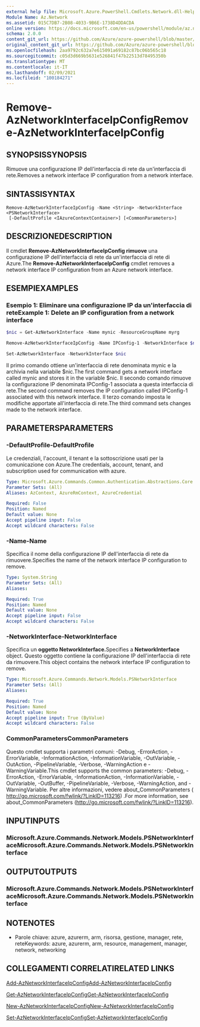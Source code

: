 ```yaml
---
external help file: Microsoft.Azure.PowerShell.Cmdlets.Network.dll-Help.xml
Module Name: Az.Network
ms.assetid: 015C7DB7-2B08-4033-9B6E-1738D4DDACDA
online version: https://docs.microsoft.com/en-us/powershell/module/az.network/remove-aznetworkinterfaceipconfig
schema: 2.0.0
content_git_url: https://github.com/Azure/azure-powershell/blob/master/src/Network/Network/help/Remove-AzNetworkInterfaceIpConfig.md
original_content_git_url: https://github.com/Azure/azure-powershell/blob/master/src/Network/Network/help/Remove-AzNetworkInterfaceIpConfig.md
ms.openlocfilehash: 2aa9792c632a7e615091a69182c87bc06b565c18
ms.sourcegitcommit: c05d3d669b5631e526841f47b22513d78495350b
ms.translationtype: MT
ms.contentlocale: it-IT
ms.lasthandoff: 02/09/2021
ms.locfileid: "100184271"
---
```

# <span data-ttu-id="dcdb5-101">Remove-AzNetworkInterfaceIpConfig</span><span class="sxs-lookup"><span data-stu-id="dcdb5-101">Remove-AzNetworkInterfaceIpConfig</span></span>

## <span data-ttu-id="dcdb5-102">SYNOPSIS</span><span class="sxs-lookup"><span data-stu-id="dcdb5-102">SYNOPSIS</span></span>
<span data-ttu-id="dcdb5-103">Rimuove una configurazione IP dell'interfaccia di rete da un'interfaccia di rete.</span><span class="sxs-lookup"><span data-stu-id="dcdb5-103">Removes a network interface IP configuration from a network interface.</span></span>

## <span data-ttu-id="dcdb5-104">SINTASSI</span><span class="sxs-lookup"><span data-stu-id="dcdb5-104">SYNTAX</span></span>

```
Remove-AzNetworkInterfaceIpConfig -Name <String> -NetworkInterface <PSNetworkInterface>
 [-DefaultProfile <IAzureContextContainer>] [<CommonParameters>]
```

## <span data-ttu-id="dcdb5-105">DESCRIZIONE</span><span class="sxs-lookup"><span data-stu-id="dcdb5-105">DESCRIPTION</span></span>
<span data-ttu-id="dcdb5-106">Il cmdlet **Remove-AzNetworkInterfaceIpConfig rimuove** una configurazione IP dell'interfaccia di rete da un'interfaccia di rete di Azure.</span><span class="sxs-lookup"><span data-stu-id="dcdb5-106">The **Remove-AzNetworkInterfaceIpConfig** cmdlet removes a network interface IP configuration from an Azure network interface.</span></span>

## <span data-ttu-id="dcdb5-107">ESEMPI</span><span class="sxs-lookup"><span data-stu-id="dcdb5-107">EXAMPLES</span></span>

### <span data-ttu-id="dcdb5-108">Esempio 1: Eliminare una configurazione IP da un'interfaccia di rete</span><span class="sxs-lookup"><span data-stu-id="dcdb5-108">Example 1: Delete an IP configuration from a network interface</span></span>
```powershell
$nic = Get-AzNetworkInterface -Name mynic -ResourceGroupName myrg

Remove-AzNetworkInterfaceIpConfig -Name IPConfig-1 -NetworkInterface $nic

Set-AzNetworkInterface -NetworkInterface $nic
```

<span data-ttu-id="dcdb5-109">Il primo comando ottiene un'interfaccia di rete denominata mynic e la archivia nella variabile $nic.</span><span class="sxs-lookup"><span data-stu-id="dcdb5-109">The first command gets a network interface called mynic and stores it in the variable $nic.</span></span> <span data-ttu-id="dcdb5-110">Il secondo comando rimuove la configurazione IP denominata IPConfig-1 associata a questa interfaccia di rete.</span><span class="sxs-lookup"><span data-stu-id="dcdb5-110">The second command removes the IP configuration called IPConfig-1 associated with this network interface.</span></span> <span data-ttu-id="dcdb5-111">Il terzo comando imposta le modifiche apportate all'interfaccia di rete.</span><span class="sxs-lookup"><span data-stu-id="dcdb5-111">The third command sets changes made to the network interface.</span></span>

## <span data-ttu-id="dcdb5-112">PARAMETERS</span><span class="sxs-lookup"><span data-stu-id="dcdb5-112">PARAMETERS</span></span>

### <span data-ttu-id="dcdb5-113">-DefaultProfile</span><span class="sxs-lookup"><span data-stu-id="dcdb5-113">-DefaultProfile</span></span>
<span data-ttu-id="dcdb5-114">Le credenziali, l'account, il tenant e la sottoscrizione usati per la comunicazione con Azure.</span><span class="sxs-lookup"><span data-stu-id="dcdb5-114">The credentials, account, tenant, and subscription used for communication with azure.</span></span>

```yaml
Type: Microsoft.Azure.Commands.Common.Authentication.Abstractions.Core.IAzureContextContainer
Parameter Sets: (All)
Aliases: AzContext, AzureRmContext, AzureCredential

Required: False
Position: Named
Default value: None
Accept pipeline input: False
Accept wildcard characters: False
```

### <span data-ttu-id="dcdb5-115">-Name</span><span class="sxs-lookup"><span data-stu-id="dcdb5-115">-Name</span></span>
<span data-ttu-id="dcdb5-116">Specifica il nome della configurazione IP dell'interfaccia di rete da rimuovere.</span><span class="sxs-lookup"><span data-stu-id="dcdb5-116">Specifies the name of the network interface IP configuration to remove.</span></span>

```yaml
Type: System.String
Parameter Sets: (All)
Aliases:

Required: True
Position: Named
Default value: None
Accept pipeline input: False
Accept wildcard characters: False
```

### <span data-ttu-id="dcdb5-117">-NetworkInterface</span><span class="sxs-lookup"><span data-stu-id="dcdb5-117">-NetworkInterface</span></span>
<span data-ttu-id="dcdb5-118">Specifica un **oggetto NetworkInterface.**</span><span class="sxs-lookup"><span data-stu-id="dcdb5-118">Specifies a **NetworkInterface** object.</span></span>
<span data-ttu-id="dcdb5-119">Questo oggetto contiene la configurazione IP dell'interfaccia di rete da rimuovere.</span><span class="sxs-lookup"><span data-stu-id="dcdb5-119">This object contains the network interface IP configuration to remove.</span></span>

```yaml
Type: Microsoft.Azure.Commands.Network.Models.PSNetworkInterface
Parameter Sets: (All)
Aliases:

Required: True
Position: Named
Default value: None
Accept pipeline input: True (ByValue)
Accept wildcard characters: False
```

### <span data-ttu-id="dcdb5-120">CommonParameters</span><span class="sxs-lookup"><span data-stu-id="dcdb5-120">CommonParameters</span></span>
<span data-ttu-id="dcdb5-121">Questo cmdlet supporta i parametri comuni: -Debug, -ErrorAction, -ErrorVariable, -InformationAction, -InformationVariable, -OutVariable, -OutAction, -PipelineVariable, -Verbose, -WarningAction e -WarningVariable.</span><span class="sxs-lookup"><span data-stu-id="dcdb5-121">This cmdlet supports the common parameters: -Debug, -ErrorAction, -ErrorVariable, -InformationAction, -InformationVariable, -OutVariable, -OutBuffer, -PipelineVariable, -Verbose, -WarningAction, and -WarningVariable.</span></span> <span data-ttu-id="dcdb5-122">Per altre informazioni, vedere about_CommonParameters ( http://go.microsoft.com/fwlink/?LinkID=113216) .</span><span class="sxs-lookup"><span data-stu-id="dcdb5-122">For more information, see about_CommonParameters (http://go.microsoft.com/fwlink/?LinkID=113216).</span></span>

## <span data-ttu-id="dcdb5-123">INPUT</span><span class="sxs-lookup"><span data-stu-id="dcdb5-123">INPUTS</span></span>

### <span data-ttu-id="dcdb5-124">Microsoft.Azure.Commands.Network.Models.PSNetworkInterface</span><span class="sxs-lookup"><span data-stu-id="dcdb5-124">Microsoft.Azure.Commands.Network.Models.PSNetworkInterface</span></span>

## <span data-ttu-id="dcdb5-125">OUTPUT</span><span class="sxs-lookup"><span data-stu-id="dcdb5-125">OUTPUTS</span></span>

### <span data-ttu-id="dcdb5-126">Microsoft.Azure.Commands.Network.Models.PSNetworkInterface</span><span class="sxs-lookup"><span data-stu-id="dcdb5-126">Microsoft.Azure.Commands.Network.Models.PSNetworkInterface</span></span>

## <span data-ttu-id="dcdb5-127">NOTE</span><span class="sxs-lookup"><span data-stu-id="dcdb5-127">NOTES</span></span>
* <span data-ttu-id="dcdb5-128">Parole chiave: azure, azurerm, arm, risorsa, gestione, manager, rete, rete</span><span class="sxs-lookup"><span data-stu-id="dcdb5-128">Keywords: azure, azurerm, arm, resource, management, manager, network, networking</span></span>

## <span data-ttu-id="dcdb5-129">COLLEGAMENTI CORRELATI</span><span class="sxs-lookup"><span data-stu-id="dcdb5-129">RELATED LINKS</span></span>

[<span data-ttu-id="dcdb5-130">Add-AzNetworkInterfaceIpConfig</span><span class="sxs-lookup"><span data-stu-id="dcdb5-130">Add-AzNetworkInterfaceIpConfig</span></span>](./Add-AzNetworkInterfaceIpConfig.md)

[<span data-ttu-id="dcdb5-131">Get-AzNetworkInterfaceIpConfig</span><span class="sxs-lookup"><span data-stu-id="dcdb5-131">Get-AzNetworkInterfaceIpConfig</span></span>](./Get-AzNetworkInterfaceIpConfig.md)

[<span data-ttu-id="dcdb5-132">New-AzNetworkInterfaceIpConfig</span><span class="sxs-lookup"><span data-stu-id="dcdb5-132">New-AzNetworkInterfaceIpConfig</span></span>](./New-AzNetworkInterfaceIpConfig.md)

[<span data-ttu-id="dcdb5-133">Set-AzNetworkInterfaceIpConfig</span><span class="sxs-lookup"><span data-stu-id="dcdb5-133">Set-AzNetworkInterfaceIpConfig</span></span>](./Set-AzNetworkInterfaceIpConfig.md)


